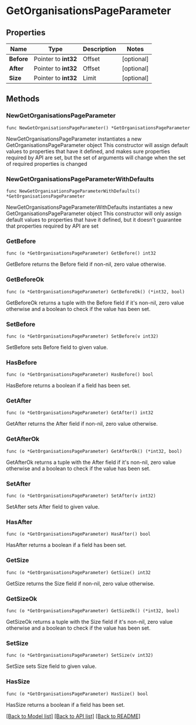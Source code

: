 # GetOrganisationsPageParameter

## Properties

Name | Type | Description | Notes
------------ | ------------- | ------------- | -------------
**Before** | Pointer to **int32** | Offset | [optional] 
**After** | Pointer to **int32** | Offset | [optional] 
**Size** | Pointer to **int32** | Limit | [optional] 

## Methods

### NewGetOrganisationsPageParameter

`func NewGetOrganisationsPageParameter() *GetOrganisationsPageParameter`

NewGetOrganisationsPageParameter instantiates a new GetOrganisationsPageParameter object
This constructor will assign default values to properties that have it defined,
and makes sure properties required by API are set, but the set of arguments
will change when the set of required properties is changed

### NewGetOrganisationsPageParameterWithDefaults

`func NewGetOrganisationsPageParameterWithDefaults() *GetOrganisationsPageParameter`

NewGetOrganisationsPageParameterWithDefaults instantiates a new GetOrganisationsPageParameter object
This constructor will only assign default values to properties that have it defined,
but it doesn't guarantee that properties required by API are set

### GetBefore

`func (o *GetOrganisationsPageParameter) GetBefore() int32`

GetBefore returns the Before field if non-nil, zero value otherwise.

### GetBeforeOk

`func (o *GetOrganisationsPageParameter) GetBeforeOk() (*int32, bool)`

GetBeforeOk returns a tuple with the Before field if it's non-nil, zero value otherwise
and a boolean to check if the value has been set.

### SetBefore

`func (o *GetOrganisationsPageParameter) SetBefore(v int32)`

SetBefore sets Before field to given value.

### HasBefore

`func (o *GetOrganisationsPageParameter) HasBefore() bool`

HasBefore returns a boolean if a field has been set.

### GetAfter

`func (o *GetOrganisationsPageParameter) GetAfter() int32`

GetAfter returns the After field if non-nil, zero value otherwise.

### GetAfterOk

`func (o *GetOrganisationsPageParameter) GetAfterOk() (*int32, bool)`

GetAfterOk returns a tuple with the After field if it's non-nil, zero value otherwise
and a boolean to check if the value has been set.

### SetAfter

`func (o *GetOrganisationsPageParameter) SetAfter(v int32)`

SetAfter sets After field to given value.

### HasAfter

`func (o *GetOrganisationsPageParameter) HasAfter() bool`

HasAfter returns a boolean if a field has been set.

### GetSize

`func (o *GetOrganisationsPageParameter) GetSize() int32`

GetSize returns the Size field if non-nil, zero value otherwise.

### GetSizeOk

`func (o *GetOrganisationsPageParameter) GetSizeOk() (*int32, bool)`

GetSizeOk returns a tuple with the Size field if it's non-nil, zero value otherwise
and a boolean to check if the value has been set.

### SetSize

`func (o *GetOrganisationsPageParameter) SetSize(v int32)`

SetSize sets Size field to given value.

### HasSize

`func (o *GetOrganisationsPageParameter) HasSize() bool`

HasSize returns a boolean if a field has been set.


[[Back to Model list]](../README.md#documentation-for-models) [[Back to API list]](../README.md#documentation-for-api-endpoints) [[Back to README]](../README.md)


